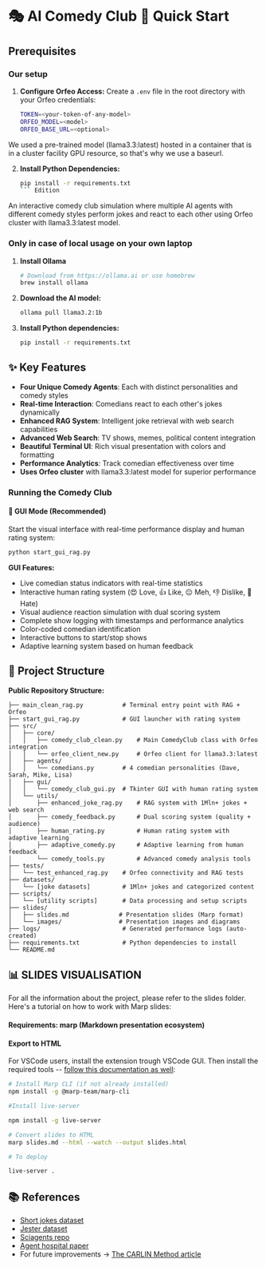 # 🎭 AI Comedy Club 🚀 Quick Start

## Prerequisites
### Our setup

1. **Configure Orfeo Access:**
   Create a `.env` file in the root directory with your Orfeo credentials:
   ```bash
   TOKEN=<your-token-of-any-model>
   ORFEO_MODEL=<model>
   ORFEO_BASE_URL=<optional>
   ```

We used a pre-trained model (llama3.3:latest) hosted in a container that is in a cluster facility GPU resource, so that's why we use a baseurl.

2. **Install Python Dependencies:**
   ```bash
   pip install -r requirements.txt
   ``` Edition

An interactive comedy club simulation where multiple AI agents with different comedy styles perform jokes and react to each other using Orfeo cluster with llama3.3:latest model.


###  Only in case of local usage on your own laptop

1. **Install Ollama**
   ```bash
   # Download from https://ollama.ai or use homebrew
   brew install ollama
   ```

2. **Download the AI model:**
   ```bash
   ollama pull llama3.2:1b
   ```

3. **Install Python dependencies:**
   ```bash
   pip install -r requirements.txt
   ```


## ✨ Key Features

- **Four Unique Comedy Agents**: Each with distinct personalities and comedy styles
- **Real-time Interaction**: Comedians react to each other's jokes dynamically
- **Enhanced RAG System**: Intelligent joke retrieval with web search capabilities
- **Advanced Web Search**: TV shows, memes, political content integration
- **Beautiful Terminal UI**: Rich visual presentation with colors and formatting
- **Performance Analytics**: Track comedian effectiveness over time
- **Uses Orfeo cluster** with llama3.3:latest model for superior performance



### Running the Comedy Club

#### 🎨 GUI Mode (Recommended)
Start the visual interface with real-time performance display and human rating system:
```bash
python start_gui_rag.py
```

**GUI Features:**
- Live comedian status indicators with real-time statistics
- Interactive human rating system (😍 Love, 👍 Like, 😐 Meh, 👎 Dislike, 🤮 Hate)
- Visual audience reaction simulation with dual scoring system
- Complete show logging with timestamps and performance analytics
- Color-coded comedian identification
- Interactive buttons to start/stop shows
- Adaptive learning system based on human feedback



## 📁 Project Structure

**Public Repository Structure:**
```
├── main_clean_rag.py           # Terminal entry point with RAG + Orfeo
├── start_gui_rag.py            # GUI launcher with rating system
├── src/
│   ├── core/
│   │   ├── comedy_club_clean.py    # Main ComedyClub class with Orfeo integration
│   │   └── orfeo_client_new.py     # Orfeo client for llama3.3:latest
│   ├── agents/
│   │   └── comedians.py        # 4 comedian personalities (Dave, Sarah, Mike, Lisa)
│   ├── gui/
│   │   └── comedy_club_gui.py  # Tkinter GUI with human rating system
│   └── utils/
│       ├── enhanced_joke_rag.py    # RAG system with 1Mln+ jokes + web search
│       ├── comedy_feedback.py      # Dual scoring system (quality + audience)
│       ├── human_rating.py         # Human rating system with adaptive learning
│       ├── adaptive_comedy.py      # Adaptive learning from human feedback
│       └── comedy_tools.py         # Advanced comedy analysis tools
├── tests/
│   └── test_enhanced_rag.py    # Orfeo connectivity and RAG tests
├── datasets/
│   └── [joke datasets]         # 1Mln+ jokes and categorized content
├── scripts/
│   └── [utility scripts]       # Data processing and setup scripts
├── slides/
│   ├── slides.md              # Presentation slides (Marp format)
│   └── images/                # Presentation images and diagrams
├── logs/                       # Generated performance logs (auto-created)
├── requirements.txt            # Python dependencies to install
└── README.md                  
```

## 📊 SLIDES VISUALISATION

For all the information about the project, please refer to the slides folder. Here's a tutorial on how to work with Marp slides:

#### Requirements: marp (Markdown presentation ecosystem)

#### **Export to HTML**
For VSCode users, install the extension trough VSCode GUI.
Then install the required tools -- [follow this documentation as well](https://github.com/marp-team/marp-cli):

```bash
# Install Marp CLI (if not already installed)
npm install -g @marp-team/marp-cli

#Install live-server

npm install -g live-server

```

```bash
# Convert slides to HTML
marp slides.md --html --watch --output slides.html

# To deploy

live-server .

```


## 📚 References

- [Short jokes dataset](https://www.kaggle.com/datasets/abhinavmoudgil95/short-jokes/data)
- [Jester dataset](https://www.kaggle.com/datasets/vikashrajluhaniwal/jester-17m-jokes-ratings-dataset)
- [Sciagents repo](https://github.com/lamm-mit/SciAgentsDiscovery)
- [Agent hospital paper](https://arxiv.org/abs/2405.02957)
- For future improvements &rarr; [The CARLIN Method article](https://gregrobison.medium.com/the-carlin-method-teaching-ai-how-to-be-genuinely-funny-2bd5e45deaf2)
